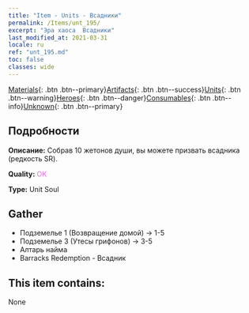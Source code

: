 ```yaml
---
title: "Item - Units - Всадники"
permalink: /Items/unt_195/
excerpt: "Эра хаоса  Всадники"
last_modified_at: 2021-03-31
locale: ru
ref: "unt_195.md"
toc: false
classes: wide
---
```

 [Materials](/ru/Items/){: .btn .btn--primary}[Artifacts](/ru/Items/Artifacts/){: .btn .btn--success}[Units](/ru/Items/Units/){: .btn .btn--warning}[Heroes](/ru/Items/Heroes/){: .btn .btn--danger}[Consumables](/ru/Items/Consumables/){: .btn .btn--info}[Unknown](/ru/Items/Unknown/){: .btn .btn--primary}

## Подробности
 **Описание:** Собрав 10 жетонов души, вы можете призвать всадника (редкость SR).

 **Quality:** <span style="color: #DA70D6">OK</span>

 **Type:** Unit Soul

## Gather

*    Подземелье 1 (Возвращение домой) -> 1-5 
*    Подземелье 3 (Утесы грифонов) -> 3-5 
*    Алтарь найма 
*    Barracks Redemption - Всадник 

## This item contains:

  None

